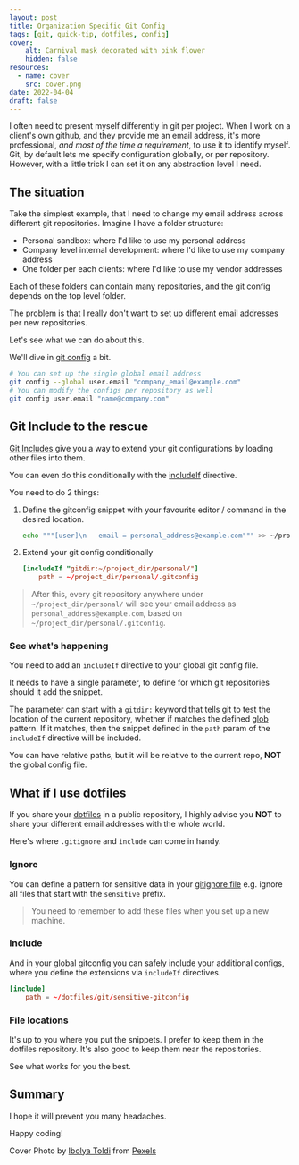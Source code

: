```yaml
---
layout: post
title: Organization Specific Git Config
tags: [git, quick-tip, dotfiles, config]
cover: 
    alt: Carnival mask decorated with pink flower
    hidden: false
resources:
  - name: cover
    src: cover.png
date: 2022-04-04
draft: false
---
```


I often need to present myself differently in git per project.
When I work on a client's own github, and they provide me an email address,
it's more professional, *and most of the time a requirement*, to use it to identify myself.
Git, by default lets me specify configuration globally, or per repository.
However, with a little trick I can set it on any abstraction level I need.

<!--more-->

## The situation

Take the simplest example, that I need to change my email address across different git repositories.
Imagine I have a folder structure:

- Personal sandbox: where I'd like to use my personal address
- Company level internal development: where I'd like to use my company address
- One folder per each clients: where I'd like to use my vendor addresses

Each of these folders can contain many repositories, and the git config depends on the top level folder.

The problem is that I really don't want to set up different email addresses per new repositories.

Let's see what we can do about this.

We'll dive in [git config](https://git-scm.com/book/en/v2/Customizing-Git-Git-Configuration) a bit.

```bash
# You can set up the single global email address
git config --global user.email "company_email@example.com"
# You can modify the configs per repository as well
git config user.email "name@company.com"
```

## Git Include to the rescue

[Git Includes](https://git-scm.com/docs/git-config#_includes) give you a way to extend your git configurations by loading other files into them.

You can even do this conditionally with the [includeIf](https://git-scm.com/docs/git-config#_conditional_includes) directive.

You need to do 2 things:

1. Define the gitconfig snippet with your favourite editor / command in the desired location.

   ```bash
   echo """[user]\n   email = personal_address@example.com""" >> ~/project_dir/personal/.gitconfig
   ```

1. Extend your git config conditionally

   ```conf
   [includeIf "gitdir:~/project_dir/personal/"]
       path = ~/project_dir/personal/.gitconfig
   ```

> After this, every git repository anywhere under `~/project_dir/personal/` will see your email address as `personal_address@example.com`, based on `~/project_dir/personal/.gitconfig`.

### See what's happening

You need to add an `includeIf` directive to your global git config file.

It needs to have a single parameter, to define for which git repositories should it add the snippet.

The parameter can start with a `gitdir:` keyword that tells git to test the location of the current repository, whether if matches the defined [glob](https://en.wikipedia.org/wiki/Glob_(programming)) pattern.
If it matches, then the snippet defined in the `path` param of the `includeIf` directive will be included.

You can have relative paths, but it will be relative to the current repo, **NOT** the global config file.

## What if I use dotfiles

If you share your [dotfiles](/posts/2021/03/06/keep-your-configs-safe/) in a public repository, I highly advise you **NOT** to share your different email addresses with the whole world.

Here's where `.gitignore` and `include` can come in handy.

### Ignore

You can define a pattern for sensitive data in your [gitignore file](https://git-scm.com/docs/gitignore) e.g. ignore all files that start with the `sensitive` prefix.

> You need to remember to add these files when you set up a new machine.

### Include

And in your global gitconfig you can safely include your additional configs, where you define the extensions via `includeIf` directives.

```conf
[include]
    path = ~/dotfiles/git/sensitive-gitconfig
```

### File locations

It's up to you where you put the snippets.
I prefer to keep them in the dotfiles repository.
It's also good to keep them near the repositories.

See what works for you the best.

## Summary

I hope it will prevent you many headaches.

Happy coding!

Cover Photo by [Ibolya Toldi](https://www.pexels.com/@ibolya-toldi-2149985/) from [Pexels](https://www.pexels.com/photo/carnival-mask-decorated-with-pink-flower-3836671/)
